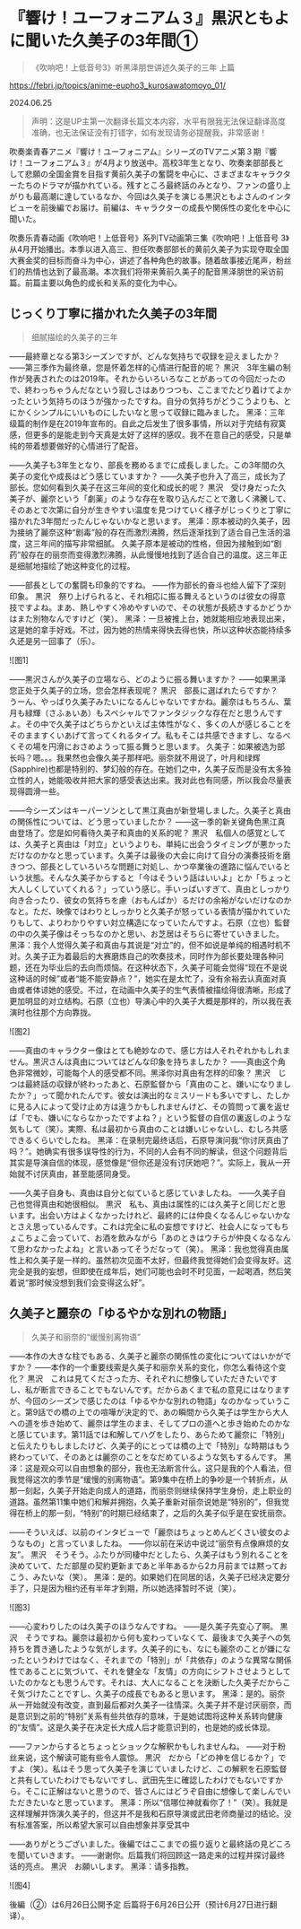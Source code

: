 # 『響け！ユーフォニアム３』黒沢ともよに聞いた久美子の3年間①

> 《吹响吧！上低音号3》听黑泽朋世讲述久美子的三年 上篇

<https://febri.jp/topics/anime-eupho3_kurosawatomoyo_01/>

2024.06.25

> 声明：这是UP主第一次翻译长篇文本内容，水平有限我无法保证翻译高度准确，也无法保证没有打错字，如有发现请务必提醒我，非常感谢！

吹奏楽青春アニメ『響け！ユーフォニアム』シリーズのTVアニメ第３期『響け！ユーフォニアム３』が4月より放送中。高校3年生となり、吹奏楽部部長として悲願の全国金賞を目指す黄前久美子の奮闘を中心に、さまざまなキャラクターたちのドラマが描かれている。残すところ最終話のみとなり、ファンの盛り上がりも最高潮に達しているなか、今回は久美子を演じる黒沢ともよさんのインタビューを前後編でお届け。前編は、キャラクターの成長や関係性の変化を中心に聞いた。

吹奏乐青春动画《吹响吧！上低音号》系列TV动画第三集《吹响吧！上低音号 3》从4月开始播出。本季以进入高三、担任吹奏部部长的黄前久美子为实现夺取全国大赛金奖的目标而奋斗为中心，讲述了各种角色的故事。随着故事接近尾声，粉丝们的热情也达到了最高潮。本次我们将带来黄前久美子的配音黑泽朋世的采访前篇。前篇主要以角色的成长和关系的变化为中心。

## じっくり丁寧に描かれた久美子の3年間

> 细腻描绘的久美子的三年

――最終章となる第3シーズンですが、どんな気持ちで収録を迎えましたか？
——第三季作为最终章，您是怀着怎样的心情进行配音的呢？
黒沢　3年生編の制作が発表されたのは2019年。それからいろいろなことがあっての今回だったので、終わっちゃうんだなという寂しさはありつつも、ここまでたどり着けてよかったという気持ちのほうが強かったですね。自分の気持ちがどうこうよりも、とにかくシンプルにいいものにしたいなと思って収録に臨みました。
黑泽：三年级篇的制作是在2019年宣布的。自此之后发生了很多事情，所以对于完结有寂寞感，但更多的是能走到今天真是太好了这样的感叹。我不在意自己的感受，只是单纯的带着想要做好的心情进行了配音。

――久美子も3年生となり、部長を務めるまでに成長しました。この3年間の久美子の変化や成長はどう感じていますか？
——久美子也升入了高三，成长为了部长。您如何看到久美子在这三年间的变化和成长的呢？
黒沢　受け身だった久美子が、麗奈という「劇薬」のような存在を取り込んだことで激しく沸騰して、そのあとで次第に自分が生きやすい温度を見つけていく様子がじっくりと丁寧に描かれた3年間だったんじゃないかなと思います。
黑泽：原本被动的久美子，因为接纳了麗奈这种“剧毒”般的存在而激烈沸腾，然后逐渐找到了适合自己生活的温度，这三年间的描写非常细腻。
久美子原本是被动的性格，但因为接触到如“剧药”般存在的丽奈而变得激烈沸腾，从此慢慢地找到了适合自己的温度。这三年正是细腻地描绘了她这种变化的过程。

――部長としての奮闘も印象的ですね。
——作为部长的奋斗也给人留下了深刻印象。
黒沢　祭り上げられると、それ相応に振る舞えるというのは彼女の得意技ですよね。まあ、熱しやすく冷めやすいので、その状態が長続きするかどうかはまた別物なんですけど（笑）。
黑泽：一旦被推上台，她就能相应地表现出来，这是她的拿手好戏。不过，因为她的热情来得快去得也快，所以这种状态能持续多久还是另一回事了（乐）。

![图1]

――黒沢さんが久美子の立場なら、どのように振る舞いますか？
——如果黑泽您正处于久美子的立场，您会怎样表现呢？
黒沢　部長に選ばれたらですか？　うーん、やっぱり久美子みたいになるんじゃないですかね。麗奈はもちろん、葉月も緑輝（さふぁいあ）もスペシャルでファンタジックな存在だと思うんですよ。その中で久美子はどちらかといえば主体性がなく、多くの人が感じることをそのまますくいあげて言ってくれるタイプ。私もそこは共感できますし、なるべくその場を円滑におさめようって振る舞うと思います。
久美子：如果被选为部长吗？嗯。。。我果然也会像久美子那样吧。丽奈就不用说了，叶月和绿辉(Sapphire)也都是特别的、梦幻般的存在。在她们之中，久美子反而是没有太多独立性的人，她能吸收并把大家的感受表达出来。我对此也有同感，所以我会尽量表现得圆滑一些。

――今シーズンはキーパーソンとして黒江真由が新登場しました。久美子と真由の関係性については、どう思っていましたか？
——这一季的新关键角色黑江真由登场了。您是如何看待久美子和真由的关系的呢？
黒沢　私個人の感覚としては、久美子と真由は「対立」というよりも、単純に出会うタイミングが悪かっただけなのかなと思っています。久美子は最後の大会に向けて自分の演奏技術を磨きつつ、部長としていろいろな問題に対処し、かつ卒業後の進路に悩んでいるという状態。そんな久美子からすると「今はそういう話はいいよ」とか「ちょっと大人しくしていてくれる？」っていう感じ。手いっぱいすぎて、真由としっかり向き合ったり、彼女の気持ちを慮（おもんぱか）るだけの余裕がないだけなのかなと。ただ、映像ではわりとしっかりと久美子が怒っている表情が描かれていたりもして、よりわかりやすい対立構造になっていたんですよ。石原（立也）監督の中の久美子像はそっちなのかと思い、お芝居はそちらに寄せていきました。
黑泽：我个人觉得久美子和真由与其说是“对立”的，但不如说是单纯的相遇时机不对。久美子正为着最后的大赛磨炼自己的吹奏技术，同时作为部长要处理各种问题，还在为毕业后的去向而烦恼。在这种状态下，久美子可能会觉得“现在不是说这种话的时候”或者“能不能安静点？”，她实在是太忙了，没有余裕去认真面对真由或者体谅她的感受。不过，在动画中久美子的生气表情被描绘得很清晰，形成了更加明显的对立结构。石原（立也）导演心中的久美子大概是那样的，所以我在表演时也往那个方向靠拢。

![图2]

――真由のキャラクター像はとても絶妙なので、感じ方は人それぞれかもしれません。黒沢さんは真由についてはどんな印象を持ちましたか？
——真由这个角色非常微妙，可能每个人的感受都不同。黑泽你对真由有怎样的印象？
黒沢　じつは最終話の収録が終わったあと、石原監督から「真由のこと、嫌いになりましたか？」って聞かれたんです。彼女は演出的なミスリードも多いですし、たしかに見る人によって受け止め方は違うかもしれませんけど、その質問って裏を返せば「でも、嫌いにならなかったですよね？」という監督の自信の裏返しのような気もして（笑）。実際、私は最初から真由のことは嫌いじゃないし、むしろ共感できるくらいでしたね。
黑泽：在录制完最终话后，石原导演问我“你讨厌真由了吗？”。她确实有很多误导性的行为，不同的人会有不同的解读，但这个问题背后其实是导演自信的体现，感觉像是“但你还是没有讨厌她吧？”。实际上，我从一开始就不讨厌真由，甚至能感同身受。

――久美子自身も、真由は自分と似ていると感じていましたね。
——久美子自己也觉得真由和她很相似。
黒沢　私も、真由は属性的には久美子と同じだと思います。出会い方はよくなかったけれど、最終的には仲良くなるんじゃないかなとさえ思っているんです。これは完全に私の妄想ですけど、社会人になってもちょこちょこ会っていて、お酒を飲みながら「あのときはウチらが仲良くなるなんて思わなかったよね」と言いあってそうだなって（笑）。
黑泽：我也觉得真由属性上和久美子是一样的。虽然初次见面不太好，但最终我觉得她们会变得友好。这完全是我的妄想，但即使在成年后，她们可能也会时不时见面，一起喝酒，然后笑着说“那时候没想到我们会变得这么好”。

## 久美子と麗奈の「ゆるやかな別れの物語」

> 久美子和丽奈的“缓慢别离物语”

――本作の大きな柱でもある、久美子と麗奈の関係性の変化についてはいかがですか？
——本作的一个重要线索是久美子和丽奈关系的变化，你怎么看待这个变化？
黒沢　これは見てくださった方、それぞれに想像していただきたいですし、私が断言できることでもないんです。だからあくまで私の意見にはなりますが、今回のシーズンで感じたのは「ゆるやかな別れの物語」なのかなっていうこと。第9話での橋の上での喧嘩が決定的で、あの瞬間から久美子は学生から大人への道を歩き始めて、麗奈は学生のまま、そしてプロの道へと歩き始めたのかなと感じています。第11話では和解してハグをしたり、あらためて麗奈に「特別」と伝えたりもしましたけど、久美子的にとっては橋の上で「特別」な時期はもう終わっていて、そのあとは麗奈のことをなだめているような気もするんです。
黑泽：这是观众可以自由想象的部分，我也无法断言什么。这只是我的个人看法，但我觉得这次的季节是“缓慢的别离物语”。第9集中在桥上的争吵是一个转折点，从那一刻起，久美子开始走向成人的道路，而丽奈则继续保持学生身份，走上职业的道路。虽然第11集中她们和解并拥抱，久美子重新对丽奈说她是“特别的”，但我觉得在桥上的那一刻，“特别”的时期已经结束了，之后的久美子似乎是在安抚丽奈。

――そういえば、以前のインタビューで「麗奈はちょっとめんどくさい彼女のようなもの」と言っていましたね。
——你以前在采访中说过“丽奈有点像麻烦的女友”。
黒沢　そうそう。ふたりが同棲中だとしたら、久美子はもう別れることを決めていて、ただ部屋の契約更新まであと半年あるから2カ月前までは黙っておこう、みたいな（笑）。
黑泽：是的。如果她们在同居的话，久美子已经决定要分手了，只是因为租约还有半年才到期，所以她选择暂时不说（笑）。

![图3]

――心変わりしたのは久美子のほうなんですね。
——是久美子先变心了啊。
黒沢　そうですね。麗奈は最初から何も変わっていなくて、最後まで久美子への気持ちを貫き通したような気がします。久美子的にも、なにも麗奈のことが嫌になったというわけではなく、それまでの「特別」が「共依存」のような異常な関係性であることに気づいて、それを健全な「友情」の方向にシフトさせようとしていたのかなとも思うんです。それは、大人になることを決断した久美子だからこそ気づけたことですし、久美子の成長でもあると思います。
黑泽：是的。丽奈从一开始就没有改变，直到最后都对久美子一往情深。久美子并不是讨厌丽奈，而是意识到之前的“特别”关系有些共依存的意味，于是她试图将这种关系转向健康的“友情”。这是久美子在决定长大成人后才能意识到的，也是她的成长体现。

――ファンからするとちょっとショックな解釈かもしれませんね。
——对于粉丝来说，这个解读可能有些令人震惊。
黒沢　だから「どの神を信じるか？」ですよ（笑）。私はそう思って久美子を演じていましたけど、この解釈を石原監督と共有していたわけでもないですし、武田先生に確認したわけでもないですから。そこに正解はないと思うので、皆さんにはどうぞ自由に想像して楽しんでいただきたいなと思っています。
黑泽：所以“信哪位神就看你了！”（笑）。我就是这样理解并饰演久美子的，但这并不是我和石原导演或武田老师商量过的结论。没有标准答案，所以希望大家可以自由想象并享受其中

――ありがとうございました。後編ではここまでの振り返りと最終話の見どころを聞いていきます。
——谢谢你。后篇我们将回顾这一路走来的过程并探讨最终话的亮点。
黒沢　お願いします。
黑泽：请多指教。

![图4]

後編（②）は6月26日公開予定
后篇将于6月26日公开（预计6月27日进行翻译）。
